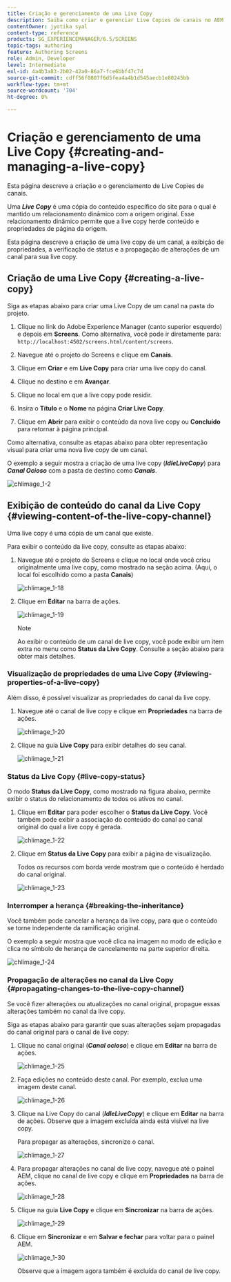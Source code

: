 ```yaml
---
title: Criação e gerenciamento de uma Live Copy
description: Saiba como criar e gerenciar Live Copies de canais no AEM Screens.
contentOwner: jyotika syal
content-type: reference
products: SG_EXPERIENCEMANAGER/6.5/SCREENS
topic-tags: authoring
feature: Authoring Screens
role: Admin, Developer
level: Intermediate
exl-id: 4a4b3a83-2b02-42a0-86a7-fce6bbf47c7d
source-git-commit: cdff56f0807f6d5fea4a4b1d545aecb1e80245bb
workflow-type: tm+mt
source-wordcount: '704'
ht-degree: 0%

---
```


# Criação e gerenciamento de uma Live Copy {#creating-and-managing-a-live-copy}

Esta página descreve a criação e o gerenciamento de Live Copies de canais.

Uma ***Live Copy*** é uma cópia do conteúdo específico do site para o qual é mantido um relacionamento dinâmico com a origem original. Esse relacionamento dinâmico permite que a live copy herde conteúdo e propriedades de página da origem.

Esta página descreve a criação de uma live copy de um canal, a exibição de propriedades, a verificação de status e a propagação de alterações de um canal para sua live copy.


## Criação de uma Live Copy {#creating-a-live-copy}

Siga as etapas abaixo para criar uma Live Copy de um canal na pasta do projeto.

1. Clique no link do Adobe Experience Manager (canto superior esquerdo) e depois em **Screens**. Como alternativa, você pode ir diretamente para: `http://localhost:4502/screens.html/content/screens`.

1. Navegue até o projeto do Screens e clique em **Canais**.
1. Clique em **Criar** e em **Live Copy** para criar uma live copy do canal.
1. Clique no destino e em **Avançar**.
1. Clique no local em que a live copy pode residir.
1. Insira o **Título** e o **Nome** na página **Criar Live Copy**.

1. Clique em **Abrir** para exibir o conteúdo da nova live copy ou **Concluído** para retornar à página principal.

Como alternativa, consulte as etapas abaixo para obter representação visual para criar uma nova live copy de um canal.

O exemplo a seguir mostra a criação de uma live copy (***IdleLiveCopy***) para ***Canal Ocioso*** com a pasta de destino como ***Canais***.

![chlimage_1-2](assets/chlimage_1-2.gif)

## Exibição de conteúdo do canal da Live Copy {#viewing-content-of-the-live-copy-channel}

Uma live copy é uma cópia de um canal que existe.

Para exibir o conteúdo da live copy, consulte as etapas abaixo:

1. Navegue até o projeto do Screens e clique no local onde você criou originalmente uma live copy, como mostrado na seção acima. (Aqui, o local foi escolhido como a pasta **Canais**)

   ![chlimage_1-18](assets/chlimage_1-18.png)

1. Clique em **Editar** na barra de ações.

   ![chlimage_1-19](assets/chlimage_1-19.png)

   >[!NOTE]
   >
   >Ao exibir o conteúdo de um canal de live copy, você pode exibir um item extra no menu como **Status da Live Copy**. Consulte a seção abaixo para obter mais detalhes.

### Visualização de propriedades de uma Live Copy {#viewing-properties-of-a-live-copy}

Além disso, é possível visualizar as propriedades do canal da live copy.

1. Navegue até o canal de live copy e clique em **Propriedades** na barra de ações.

   ![chlimage_1-20](assets/chlimage_1-20.png)

1. Clique na guia **Live Copy** para exibir detalhes do seu canal.

   ![chlimage_1-21](assets/chlimage_1-21.png)

### Status da Live Copy   {#live-copy-status}

O modo **Status da Live Copy**, como mostrado na figura abaixo, permite exibir o status do relacionamento de todos os ativos no canal.

1. Clique em **Editar** para poder escolher o **Status da Live Copy**. Você também pode exibir a associação do conteúdo do canal ao canal original do qual a live copy é gerada.

   ![chlimage_1-22](assets/chlimage_1-22.png)

1. Clique em **Status da Live Copy** para exibir a página de visualização.

   Todos os recursos com borda verde mostram que o conteúdo é herdado do canal original.

   ![chlimage_1-23](assets/chlimage_1-23.png)

### Interromper a herança {#breaking-the-inheritance}

Você também pode cancelar a herança da live copy, para que o conteúdo se torne independente da ramificação original.

O exemplo a seguir mostra que você clica na imagem no modo de edição e clica no símbolo de herança de cancelamento na parte superior direita.

![chlimage_1-24](assets/chlimage_1-24.png)

### Propagação de alterações no canal da Live Copy {#propagating-changes-to-the-live-copy-channel}

Se você fizer alterações ou atualizações no canal original, propague essas alterações também no canal da live copy.

Siga as etapas abaixo para garantir que suas alterações sejam propagadas do canal original para o canal de live copy:

1. Clique no canal original (***Canal ocioso***) e clique em **Editar** na barra de ações.

   ![chlimage_1-25](assets/chlimage_1-25.png)

1. Faça edições no conteúdo deste canal. Por exemplo, exclua uma imagem deste canal.

   ![chlimage_1-26](assets/chlimage_1-26.png)

1. Clique na Live Copy do canal (***IdleLiveCopy***) e clique em **Editar** na barra de ações. Observe que a imagem excluída ainda está visível na live copy.

   Para propagar as alterações, sincronize o canal.

   ![chlimage_1-27](assets/chlimage_1-27.png)

1. Para propagar alterações no canal de live copy, navegue até o painel AEM, clique no canal de live copy e clique em **Propriedades** na barra de ações.

   ![chlimage_1-28](assets/chlimage_1-28.png)

1. Clique na guia **Live Copy** e clique em **Sincronizar** na barra de ações.

   ![chlimage_1-29](assets/chlimage_1-29.png)

1. Clique em **Sincronizar** e em **Salvar e fechar** para voltar para o painel AEM.

   ![chlimage_1-30](assets/chlimage_1-30.png)

   Observe que a imagem agora também é excluída do canal de live copy.

